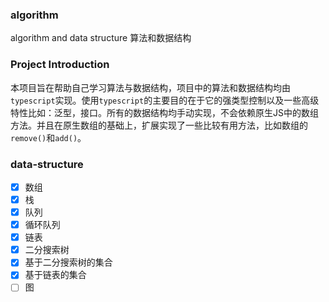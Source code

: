 ### algorithm
algorithm and data structure 算法和数据结构

### Project Introduction
本项目旨在帮助自己学习算法与数据结构，项目中的算法和数据结构均由`typescript`实现。使用`typescript`的主要目的在于它的强类型控制以及一些高级特性比如：泛型，接口。所有的数据结构均手动实现，不会依赖原生JS中的数组方法。并且在原生数组的基础上，扩展实现了一些比较有用方法，比如数组的`remove()`和`add()`。

### data-structure
- [x] 数组
- [x] 栈
- [x] 队列
- [x] 循环队列
- [x] 链表
- [x] 二分搜索树
- [x] 基于二分搜索树的集合
- [x] 基于链表的集合
- [ ] 图
